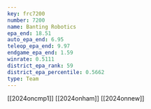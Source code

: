 ```yaml
---
key: frc7200
number: 7200
name: Banting Robotics
epa_end: 18.51
auto_epa_end: 6.95
teleop_epa_end: 9.97
endgame_epa_end: 1.59
winrate: 0.5111
district_epa_rank: 59
district_epa_percentile: 0.5662
type: Team
---
```

[[2024oncmp1]]
[[2024onham]]
[[2024onnew]]
